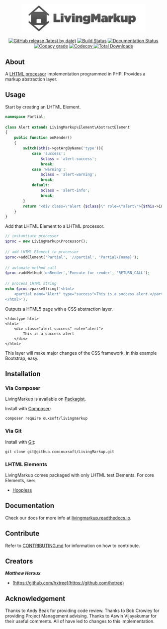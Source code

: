 <p align="center"><img src="https://github.com/ouxsoft/LivingMarkup/raw/master/assets/images/logo/434x100.jpg" width="400"></p>

<p align="center">
<a href="https://packagist.org/packages/ouxsoft/livingmarkup"><img alt="GitHub release (latest by date)" src="https://img.shields.io/github/v/release/ouxsoft/livingmarkup"></a> <a href="https://travis-ci.com/github/ouxsoft/LivingMarkup"><img src="https://api.travis-ci.com/ouxsoft/LivingMarkup.svg?branch=master&status=passed" alt="Build Status"></a> <a href="https://github.com/ouxsoft/livingMarkup/actions"> <a href="https://livingmarkup.readthedocs.io/en/latest/?badge=latest"><img src="https://readthedocs.org/projects/livingmarkup/badge/?version=latest" alt="Documentation Status"></a> <a href="https://app.codacy.com/gh/ouxsoft/LivingMarkup?utm_source=github.com&utm_medium=referral&utm_content=ouxsoft/LivingMarkup&utm_campaign=Badge_Grade_Dashboard"><img alt="Codacy grade" src="https://img.shields.io/codacy/grade/86210d48e2ca45e497be865ace8a4029"></a> <a href="https://codecov.io/gh/ouxsoft/LivingMarkup"> <img alt="Codecov" src="https://img.shields.io/codecov/c/github/ouxsoft/livingmarkup"> </a> <a href="https://packagist.org/packages/ouxsoft/livingmarkup"><img src="https://poser.pugx.org/ouxsoft/livingmarkup/downloads" alt="Total Downloads"></a>
 
</p>

## About

 
A [LHTML processor](https://github.com/ouxsoft/LHTML) implementation programmed in PHP. Provides a markup abstraction layer.

## Usage
Start by creating an LHTML Element.
```php
namespace Partial;

class Alert extends LivingMarkup\Element\AbstractElement 
{
    public function onRender()
    {
        switch($this->getArgByName('type')){
            case 'success':
                $class = 'alert-success';
                break;
            case 'warning':
                $class = 'alert-warning';
                break;
            default:
                $class = 'alert-info';
                break;
        }
        return "<div class=\"alert {$class}\" role=\"alert\">{$this->innerText()}</div>";
    }
}
```

Add that LHTML Element to a LHTML processor.
```php
// instantiate processor
$proc = new LivingMarkup\Processor();

// add LHTML Element to processor
$proc->addElement('Partial', '//partial', 'Partial\{name}');

// automate method call
$proc->addMethod('onRender','Execute for render', 'RETURN_CALL');

// process LHTML string
echo $proc->parseString('<html>
    <partial name="Alert" type="success">This is a success alert.</partial>
</html>');
```

Outputs a HTML5 page with a CSS abstraction layer. 

```html5
<!doctype html>
<html>
    <div class="alert success" role="alert">
        This is a success alert
    </div>
</html>
```
This layer will make major changes of the CSS framework, in this example Bootstrap, easy.

## Installation

### Via Composer
LivingMarkup is available on [Packagist](https://packagist.org/packages/ouxsoft/livingMarkup).

Install with [Composer](https://getcomposer.org/download/):
```shell script
composer require ouxsoft/livingmarkup
```

### Via Git
Install with [Git](https://git-scm.com/):
```shell script
git clone git@github.com:ouxsoft/LivingMarkup.git
```

### LHTML Elements
LivingMarkup comes packaged with only LHTML test Elements. For core Elements, see:
 * [Hoopless](https://github.com/ouxsoft/hoopless)

## Documentation
Check our docs for more info at [livingmarkup.readthedocs.io](https://livingmarkup.readthedocs.io).

## Contribute

Refer to [CONTRIBUTING.md](https://github.com/ouxsoft/LivingMarkup/blob/master/.github/workflows/CONTRIBUTING.md) for 
information on how to contribute.


## Creators

***Matthew Heroux***

  * [https://github.com/hxtree](https://github.com/hxtree)

## Acknowledgement

Thanks to Andy Beak for providing code review. Thanks to Bob Crowley for providing Project Management advising. Thanks to Aswin Vijayakumar for their useful comments. All of have led to changes to this implementation.
